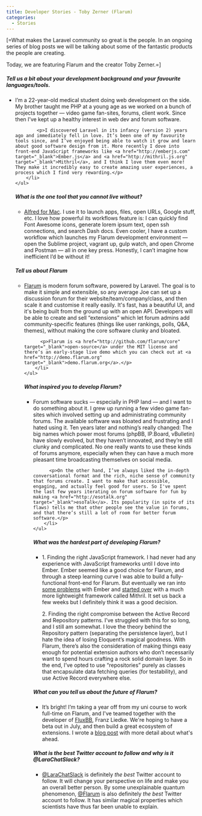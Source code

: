 ```yaml
---
title: Developer Stories - Toby Zerner (Flarum)
categories:
  - Stories
---
```

<!-- Broken img src="https://pbs.twimg.com/profile_images/596302747235799040/ARPWrCfi_400x400.jpg" /-->
<p>
    [=What makes the Laravel community so great is the people. In an ongoing series of blog posts we will be talking about some of the fantastic products the people are creating.
</p>
<p>
    Today, we are featuring Flarum and the creator Toby Zerner.=]
</p>
<p>
  <h5>Tell us a bit about your development background and your favourite languages/tools.</h5>
   <ul>
        <li>
            <p>I’m a 22-year-old medical student doing web development on the side. My brother taught me PHP at a young age as we worked on a bunch of projects together — video game fan-sites, forums, client work. Since then I’ve kept up a healthy interest in web dev and forum software.</p>
        
            <p>I discovered Laravel in its infancy (version 2) years ago and immediately fell in love. It’s been one of my favourite tools since, and I’ve enjoyed being able to watch it grow and learn about good software design from it. More recently I dove into front-end JavaScript frameworks like <a href="http://emberjs.com" target="_blank">Ember.js</a> and <a href="http://mithril.js.org" target="_blank">Mithril</a>, and I think I love them even more! They make it incredibly easy to create amazing user experiences, a process which I find very rewarding.</p>
        </li>
    </ul>
</p>

<p>
  <h5>What is the one tool that you cannot live without?</h5>
   <ul>
        <li>
          <p><a href="http://www.alfredapp.com/" target="_blank">Alfred for Mac</a>. I use it to launch apps, files, open URLs, Google stuff, etc. I love how powerful its workflows feature is: I can quickly find Font Awesome icons, generate lorem ipsum text, open ssh connections, and search Dash docs. Even cooler, I have a custom workflow which launches my Flarum development environment — open the Sublime project, vagrant up, gulp watch, and open Chrome and Postman — all in one key press. Honestly, I can’t imagine how inefficient I’d be without it!</p>
        </li>
    </ul>
</p>

<p>
  <h5>Tell us about Flarum</h5>
   <ul>
        <li>
          <p><a href="http://flarum.org" target="_blank">Flarum</a> is modern forum software, powered by Laravel. The goal is to make it simple and extensible, so any average Joe can set up a discussion forum for their website/team/company/class, and then scale it and customise it really easily. It's fast, has a beautiful UI, and it's being built from the ground up with an open API. Developers will be able to create and sell “extensions” which let forum admins add community-specific features (things like user rankings, polls, Q&A, themes), without making the core software clunky and bloated.</p>
          
          <p>Flarum is <a href="http://github.com/flarum/core" target="_blank">open-source</a> under the MIT license and there’s an early-stage live demo which you can check out at <a href="http://demo.flarum.org" target="_blank">demo.flarum.org</a>.</p>
        </li>
    </ul>
</p>

<p>
  <h5>What inspired you to develop Flarum?</h5>
   <ul>
        <li>
          <p>Forum software sucks — especially in PHP land — and I want to do something about it. I grew up running a few video game fan-sites which involved setting up and administrating community forums. The available software was bloated and frustrating and I hated using it. Ten years later and nothing’s really changed: The big names which power most forums (phpBB, IP.Board, vBulletin) have slowly evolved, but they haven’t innovated, and they’re still clunky and complicated. No one really wants to use these kinds of forums anymore, especially when they can have a much more pleasant time broadcasting themselves on social media.</p>
          
          <p>On the other hand, I’ve always liked the in-depth conversational format and the rich, niche sense of community that forums create. I want to make that accessible, engaging, and actually feel good for users. So I've spent the last few years iterating on forum software for fun by making <a href="http://esotalk.org" target="_blank">esoTalk</a>. Its popularity (in spite of its flaws) tells me that other people see the value in forums, and that there’s still a lot of room for better forum software.</p>
        </li>
    </ul>
</p>

<p>
  <h5>What was the hardest part of developing Flarum?</h5>
   <ul>
        <li>
          <p>1. Finding the right JavaScript framework. I had never had any experience with JavaScript frameworks until I dove into Ember. Ember seemed like a good choice for Flarum, and through a steep learning curve I was able to build a fully-functional front-end for Flarum. But eventually we ran into <a href="http://discuss.flarum.org/139-introducing-flarum-s-fast-new-front-end/p1#p347" target="_blank">some problems</a> with Ember and <a href="http://tobyzerner.com/mithril" target="_blank">started over</a> with a much more lightweight framework called Mithril. It set us back a few weeks but I definitely think it was a good decision.</p>
          <p>2. Finding the right compromise between the Active Record and Repository patterns. I’ve struggled with this for so long, and I still am somewhat. I love the theory behind the Repository pattern (separating the persistence layer), but I hate the idea of losing Eloquent’s magical goodness. With Flarum, there’s also the consideration of making things easy enough for potential extension authors who don’t necessarily want to spend hours crafting a rock solid domain layer. So in the end, I’ve opted to use “repositories” purely as classes that encapsulate data fetching queries (for testability), and use Active Record everywhere else.</p>
        </li>
    </ul>
</p>

<p>
  <h5>What can you tell us about the future of Flarum?</h5>
   <ul>
        <li>
          <p>It’s bright! I’m taking a year off from my uni course to work full-time on Flarum, and I've teamed together with the developer of <a href="http://fluxbb.org" target="_blank">FluxBB</a>, Franz Liedke. We're hoping to have a beta out in July, and then build a great ecosystem of extensions. I wrote a <a href="http://tobyzerner.com/flarum" target="_blank">blog post</a> with more detail about what's ahead.</p>
        </li>
    </ul>
</p>

<p>
  <h5>What is the best Twitter account to follow and why is it @LaraChatSlack?</h5>
   <ul>
        <li>
          <p><a href="http://twitter.com/LaraChatSlack" target="_blank">@LaraChatSlack</a> is definitely <em>the best</em> Twitter account to follow. It will change your perspective on life and make you an overall better person. By some unexplainable quantum phenomenon, <a href="http://twitter.com/Flarum" target="_blank">@Flarum</a> is also definitely <em>the best</em> Twitter account to follow. It has similar magical properties which scientists have thus far been unable to explain.</p>
        </li>
    </ul>
</p>
